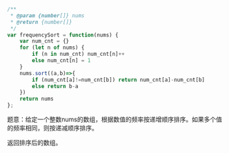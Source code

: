 ```javascript
/**
 * @param {number[]} nums
 * @return {number[]}
 */
var frequencySort = function(nums) {
    var num_cnt = {}
    for (let n of nums) {
        if (n in num_cnt) num_cnt[n]++
        else num_cnt[n] = 1
    }
    nums.sort((a,b)=>{
        if (num_cnt[a]!=num_cnt[b]) return num_cnt[a]-num_cnt[b]
        else return b-a
    })
    return nums
};
```

题意：给定一个整数nums的数组，根据数值的频率按递增顺序排序。如果多个值的频率相同，则按递减顺序排序。

返回排序后的数组。